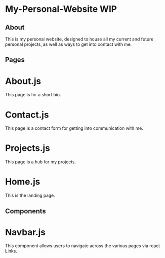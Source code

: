 # My-Personal-Website WIP

## About

This is my personal website, designed to house all my current and future personal projects, as well as ways to get into contact with me.

## Pages

# About.js

This page is for a short bio.

# Contact.js

This page is a contact form for getting into communication with me.

# Projects.js

This page is a hub for my projects.

# Home.js

This is the landing page.

## Components

# Navbar.js

This component allows users to navigate across the various pages via react Links.
